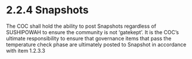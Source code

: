 # 2.2.4 Snapshots

The COC shall hold the ability to post Snapshots regardless of SUSHIPOWAH to ensure the community is not ‘gatekept’. It is the COC’s ultimate responsibility to ensure that governance items that pass the temperature check phase are ultimately posted to Snapshot in accordance with item 1.2.3.3
